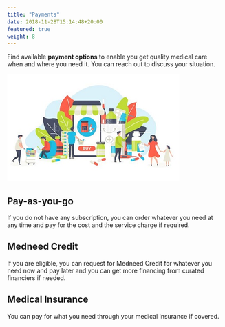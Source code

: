 ```yaml
---
title: "Payments"
date: 2018-11-28T15:14:48+20:00 
featured: true
weight: 8
---
```


Find available **payment options** to enable you get quality medical care when and where you need it. You can reach out to discuss your situation.

![Some medicines](/images/illustrations/med-work.jpg)

## Pay-as-you-go 
If you do not have any subscription, you can order whatever you need at any time and pay for the cost and the service charge if required. 


## Medneed Credit 
If you are eligible, you can request for Medneed Credit for whatever you need now and pay later and you can get more financing from curated financiers if needed.


## Medical Insurance
You can pay for what you need through your medical insurance if covered.
